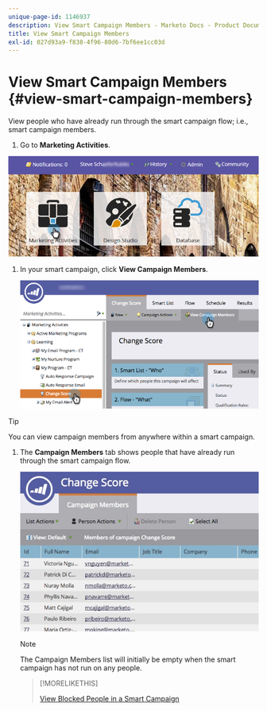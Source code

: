 ```yaml
---
unique-page-id: 1146937
description: View Smart Campaign Members - Marketo Docs - Product Documentation
title: View Smart Campaign Members
exl-id: 027d93a9-f838-4f96-80d6-7bf6ee1cc03d
---
```

# View Smart Campaign Members {#view-smart-campaign-members}

View people who have already run through the smart campaign flow; i.e., smart campaign members.

1. Go to **Marketing Activities**.

![](assets/login-marketing-activities.png)

1. In your smart campaign, click **View Campaign Members**.

   ![](assets/changescore-hands.png)

>[!TIP]
>
>You can view campaign members from anywhere within a smart campaign.

1. The **Campaign Members** tab shows people that have already run through the smart campaign flow.

   ![](assets/smartcampaignheader-complete.jpg)

   >[!NOTE]
   >
   >The Campaign Members list will initially be empty when the smart campaign has not run on any people.

   >[!MORELIKETHIS]
   >
   >[View Blocked People in a Smart Campaign](/help/marketo/product-docs/core-marketo-concepts/smart-campaigns/smart-campaign-data/view-blocked-people-in-a-smart-campaign.md)
